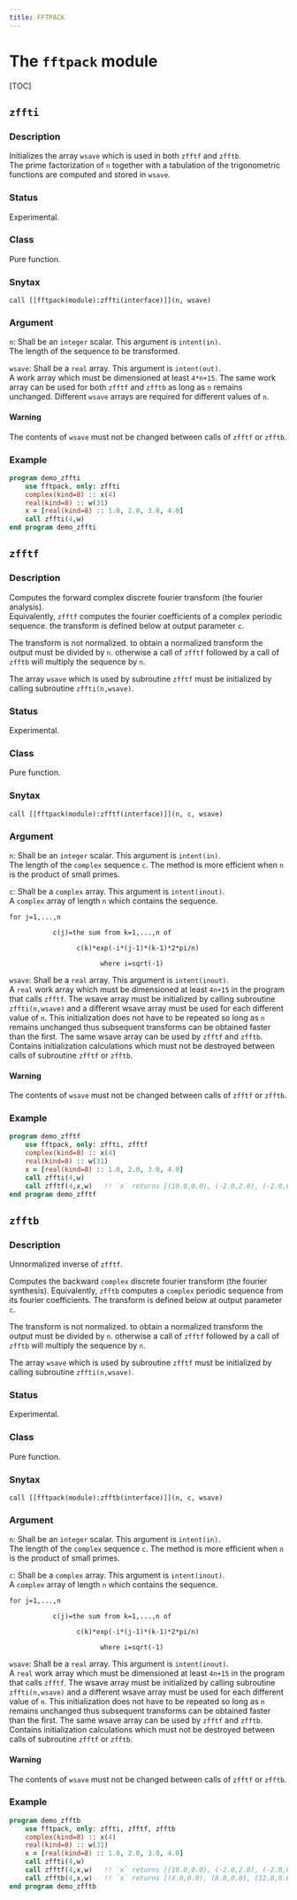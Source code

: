 ```yaml
---
title: FFTPACK
---
```


# The `fftpack` module

[TOC]

## `zffti`

### Description

Initializes the array `wsave` which is used in both `zfftf` and `zfftb`.   
The prime factorization of `n` together with a tabulation of the trigonometric functions are computed and
stored in `wsave`.

### Status

Experimental.

### Class

Pure function.

### Snytax

`call [[fftpack(module):zffti(interface)]](n, wsave)`

### Argument

`n`: Shall be an `integer` scalar.
This argument is `intent(in)`.  
The length of the sequence to be transformed.

`wsave`: Shall be a `real` array.
This argument is `intent(out)`.  
A work array which must be dimensioned at least `4*n+15`.
The same work array can be used for both `zfftf` and `zfftb`
as long as `n` remains unchanged. Different `wsave` arrays
are required for different values of `n`.   

#### Warning

The contents of `wsave` must not be changed between calls of `zfftf` or `zfftb`.

### Example

```fortran
program demo_zffti
    use fftpack, only: zffti
    complex(kind=8) :: x(4)
    real(kind=8) :: w(31)
    x = [real(kind=8) :: 1.0, 2.0, 3.0, 4.0]
    call zffti(4,w)
end program demo_zffti
```

## `zfftf`

### Description

Computes the forward complex discrete fourier
transform (the fourier analysis).   
Equivalently, `zfftf` computes
the fourier coefficients of a complex periodic sequence.
the transform is defined below at output parameter `c`.

The transform is not normalized. to obtain a normalized transform
the output must be divided by `n`. otherwise a call of `zfftf`
followed by a call of `zfftb` will multiply the sequence by `n`.

The array `wsave` which is used by subroutine `zfftf` must be
initialized by calling subroutine `zffti(n,wsave)`.

### Status

Experimental.

### Class

Pure function.

### Snytax

`call [[fftpack(module):zfftf(interface)]](n, c, wsave)`

### Argument

`n`: Shall be an `integer` scalar.
This argument is `intent(in)`.  
The length of the `complex` sequence `c`. The method is more efficient when `n` is the product of small primes.

`c`: Shall be a `complex` array.
This argument is `intent(inout)`.  
A `complex` array of length `n` which contains the sequence.
```
for j=1,...,n

           c(j)=the sum from k=1,...,n of

                 c(k)*exp(-i*(j-1)*(k-1)*2*pi/n)

                       where i=sqrt(-1)
```

`wsave`: Shall be a `real` array.
This argument is `intent(inout)`.  
A `real` work array which must be dimensioned at least `4n+15` in the program that calls `zfftf`. The wsave array must be initialized by calling subroutine `zffti(n,wsave)` and a different wsave array must be used for each different value of `n`. This initialization does not have to be repeated so long as `n` remains unchanged thus subsequent transforms can be obtained faster than the first. The same wsave array can be used by `zfftf` and `zfftb`.  
Contains initialization calculations which must not be destroyed between calls of subroutine `zfftf` or `zfftb`.

#### Warning

The contents of `wsave` must not be changed between calls of `zfftf` or `zfftb`.

### Example

```fortran
program demo_zfftf
    use fftpack, only: zffti, zfftf
    complex(kind=8) :: x(4)
    real(kind=8) :: w(31)
    x = [real(kind=8) :: 1.0, 2.0, 3.0, 4.0]
    call zffti(4,w)
    call zfftf(4,x,w)   !! `x` returns [(10.0,0.0), (-2.0,2.0), (-2.0,0.0), (-2.0,-2.0)].
end program demo_zfftf
```

## `zfftb`

### Description

Unnormalized inverse of `zfftf`.

Computes the backward `complex` discrete fourier
transform (the fourier synthesis). Equivalently, `zfftb` computes
a `complex` periodic sequence from its fourier coefficients.
The transform is defined below at output parameter `c`.

The transform is not normalized. to obtain a normalized transform
the output must be divided by `n`. otherwise a call of `zfftf`
followed by a call of `zfftb` will multiply the sequence by `n`.

The array `wsave` which is used by subroutine `zfftf` must be
initialized by calling subroutine `zffti(n,wsave)`.

### Status

Experimental.

### Class

Pure function.

### Snytax

`call [[fftpack(module):zfftb(interface)]](n, c, wsave)`

### Argument

`n`: Shall be an `integer` scalar.
This argument is `intent(in)`.  
The length of the `complex` sequence `c`. The method is more efficient when `n` is the product of small primes.

`c`: Shall be a `complex` array.
This argument is `intent(inout)`.  
A `complex` array of length `n` which contains the sequence.
```
for j=1,...,n

           c(j)=the sum from k=1,...,n of

                 c(k)*exp(-i*(j-1)*(k-1)*2*pi/n)

                       where i=sqrt(-1)
```

`wsave`: Shall be a `real` array.
This argument is `intent(inout)`.  
A `real` work array which must be dimensioned at least `4n+15` in the program that calls `zfftf`. The wsave array must be initialized by calling subroutine `zffti(n,wsave)` and a different wsave array must be used for each different value of `n`. This initialization does not have to be repeated so long as `n` remains unchanged thus subsequent transforms can be obtained faster than the first. The same wsave array can be used by `zfftf` and `zfftb`.  
Contains initialization calculations which must not be destroyed between calls of subroutine `zfftf` or `zfftb`.

#### Warning

The contents of `wsave` must not be changed between calls of `zfftf` or `zfftb`.

### Example

```fortran
program demo_zfftb
    use fftpack, only: zffti, zfftf, zfftb
    complex(kind=8) :: x(4)
    real(kind=8) :: w(31)
    x = [real(kind=8) :: 1.0, 2.0, 3.0, 4.0]
    call zffti(4,w)
    call zfftf(4,x,w)   !! `x` returns [(10.0,0.0), (-2.0,2.0), (-2.0,0.0), (-2.0,-2.0)].
    call zfftb(4,x,w)   !! `x` returns [(4.0,0.0), (8.0,0.0), (12.0,0.0), (16.0,0.0)].
end program demo_zfftb
```
